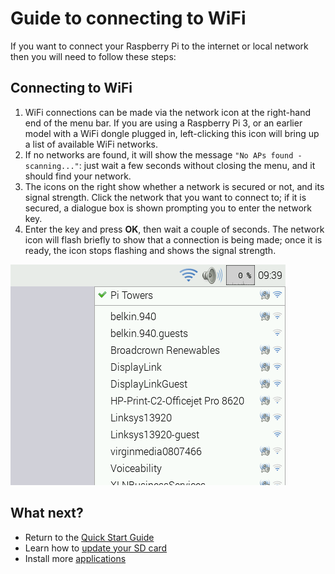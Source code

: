 # Guide to connecting to WiFi

If you want to connect your Raspberry Pi to the internet or local network then you will need to follow these steps:

## Connecting to WiFi

1. WiFi connections can be made via the network icon at the right-hand end of the menu bar. If you are using a Raspberry Pi 3, or an earlier model with a WiFi dongle plugged in, left-clicking this icon will bring up a list of available WiFi networks.
1. If no networks are found, it will show the message `"No APs found - scanning..."`: just wait a few seconds without closing the menu, and it should find your network.
1. The icons on the right show whether a network is secured or not, and its signal strength. Click the network that you want to connect to; if it is secured, a dialogue box is shown prompting you to enter the network key.
1. Enter the key and press **OK**, then wait a couple of seconds. The network icon will flash briefly to show that a connection is being made; once it is ready, the icon stops flashing and shows the signal strength.

  ![](images/wifi2.png)

## What next?

- Return to the [Quick Start Guide](worksheet.md)
- Learn how to [update your SD card](update-sd-card.md)
- Install more [applications](install-apps.md)
